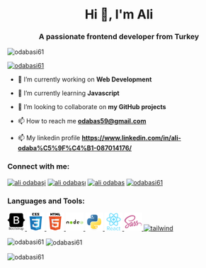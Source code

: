 <h1 align="center">Hi 👋, I'm Ali</h1>
<h3 align="center">A passionate frontend developer from Turkey</h3>

<p align="left"> <img src="https://komarev.com/ghpvc/?username=odabasi61&label=Profile%20views&color=0e75b6&style=flat" alt="odabasi61" /> </p>

<p align="left"> <a href="https://github.com/ryo-ma/github-profile-trophy"><img src="https://github-profile-trophy.vercel.app/?username=odabasi61" alt="odabasi61" /></a> </p>

- 🔭 I’m currently working on **Web Development**

- 🌱 I’m currently learning **Javascript**

- 👯 I’m looking to collaborate on **my GitHub projects**

- 📫 How to reach me **odabas59@gmail.com**

- 📫 My linkedin profile **https://www.linkedin.com/in/ali-odaba%C5%9F%C4%B1-087014176/**

<h3 align="left">Connect with me:</h3>
<p align="left">
<a href="https://codepen.io/ali odabaşi" target="blank"><img align="center" src="https://raw.githubusercontent.com/rahuldkjain/github-profile-readme-generator/master/src/images/icons/Social/codepen.svg" alt="ali odabaşi" height="30" width="40" /></a>
<a href="https://linkedin.com/in/ali odabaşı" target="blank"><img align="center" src="https://raw.githubusercontent.com/rahuldkjain/github-profile-readme-generator/master/src/images/icons/Social/linked-in-alt.svg" alt="ali odabaşı" height="30" width="40" /></a>
<a href="https://stackoverflow.com/users/ali odabas" target="blank"><img align="center" src="https://raw.githubusercontent.com/rahuldkjain/github-profile-readme-generator/master/src/images/icons/Social/stack-overflow.svg" alt="ali odabas" height="30" width="40" /></a>
<a href="https://www.leetcode.com/odabasi61" target="blank"><img align="center" src="https://raw.githubusercontent.com/rahuldkjain/github-profile-readme-generator/master/src/images/icons/Social/leet-code.svg" alt="odabasi61" height="30" width="40" /></a>
</p>

<h3 align="left">Languages and Tools:</h3>
<p align="left"> <a href="https://getbootstrap.com" target="_blank" rel="noreferrer"> <img src="https://raw.githubusercontent.com/devicons/devicon/master/icons/bootstrap/bootstrap-plain-wordmark.svg" alt="bootstrap" width="40" height="40"/> </a> <a href="https://www.w3schools.com/css/" target="_blank" rel="noreferrer"> <img src="https://raw.githubusercontent.com/devicons/devicon/master/icons/css3/css3-original-wordmark.svg" alt="css3" width="40" height="40"/> </a> <a href="https://www.w3.org/html/" target="_blank" rel="noreferrer"> <img src="https://raw.githubusercontent.com/devicons/devicon/master/icons/html5/html5-original-wordmark.svg" alt="html5" width="40" height="40"/> </a> <a href="https://nodejs.org" target="_blank" rel="noreferrer"> <img src="https://raw.githubusercontent.com/devicons/devicon/master/icons/nodejs/nodejs-original-wordmark.svg" alt="nodejs" width="40" height="40"/> </a> <a href="https://www.python.org" target="_blank" rel="noreferrer"> <img src="https://raw.githubusercontent.com/devicons/devicon/master/icons/python/python-original.svg" alt="python" width="40" height="40"/> </a> <a href="https://reactjs.org/" target="_blank" rel="noreferrer"> <img src="https://raw.githubusercontent.com/devicons/devicon/master/icons/react/react-original-wordmark.svg" alt="react" width="40" height="40"/> </a> <a href="https://sass-lang.com" target="_blank" rel="noreferrer"> <img src="https://raw.githubusercontent.com/devicons/devicon/master/icons/sass/sass-original.svg" alt="sass" width="40" height="40"/> </a> <a href="https://tailwindcss.com/" target="_blank" rel="noreferrer"> <img src="https://www.vectorlogo.zone/logos/tailwindcss/tailwindcss-icon.svg" alt="tailwind" width="40" height="40"/> </a> </p>

<p><img align="left" src="https://github-readme-stats.vercel.app/api/top-langs?username=odabasi61&show_icons=true&locale=en&layout=compact" alt="odabasi61" /></p>

<p>&nbsp;<img align="center" src="https://github-readme-stats.vercel.app/api?username=odabasi61&show_icons=true&locale=en" alt="odabasi61" /></p>

<p><img align="center" src="https://github-readme-streak-stats.herokuapp.com/?user=odabasi61&" alt="odabasi61" /></p>
